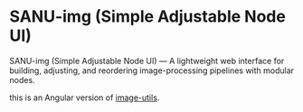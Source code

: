# SANU-img (Simple Adjustable Node UI)

SANU-img (Simple Adjustable Node UI) — A lightweight web interface for building, adjusting, and reordering image-processing pipelines with modular nodes.  

this is an Angular version of [image-utils](https://github.com/kent010341/image-utils).
